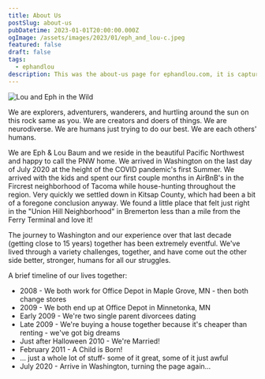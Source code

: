 ```yaml
---
title: About Us
postSlug: about-us
pubDatetime: 2023-01-01T20:00:00.000Z
ogImage: /assets/images/2023/01/eph_and_lou-c.jpeg
featured: false
draft: false
tags:
  - ephandlou
description: This was the about-us page for ephandlou.com, it is captured here now for posterity despite there no longer being Eph & Lou
---
```


![Lou and Eph in the Wild](/assets/images/2023/01/eph_and_lou-c.jpeg)

We are explorers, adventurers, wanderers, and hurtling around the sun on this rock same as you. We are creators and doers of things. We are neurodiverse. We are humans just trying to do our best. We are each others' humans.

We are Eph & Lou Baum and we reside in the beautiful Pacific Northwest and happy to call the PNW home. We arrived in Washington on the last day of July 2020 at the height of the COVID pandemic's first Summer. We arrived with the kids and spent our first couple months in AirBnB's in the Fircrest neighborhood of Tacoma while house-hunting throughout the region. Very quickly we settled down in Kitsap County, which had been a bit of a foregone conclusion anyway. We found a little place that felt just right in the "Union Hill Neighborhood" in Bremerton less than a mile from the Ferry Terminal and love it!

The journey to Washington and our experience over that last decade (getting close to 15 years) together has been extremely eventful. We've lived through a variety challenges, together, and have come out the other side better, stronger, humans for all our struggles.

A brief timeline of our lives together:

- 2008 - We both work for Office Depot in Maple Grove, MN - then both change stores
- 2009 - We both end up at Office Depot in Minnetonka, MN
- Early 2009 - We're two single parent divorcees dating
- Late 2009 - We're buying a house together because it's cheaper than renting - we've got big dreams
- Just after Halloween 2010 - We're Married!
- February 2011 - A Child is Born!
- ... just a whole lot of stuff- some of it great, some of it just awful
- July 2020 - Arrive in Washington, turning the page again...
